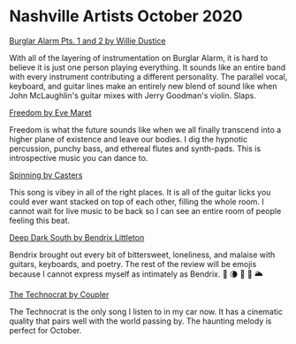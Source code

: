 # Nashville Artists October 2020

[Burglar Alarm Pts. 1 and 2 by Willie Dustice](https://willie-dustice.bandcamp.com/)

With all of the layering of instrumentation on Burglar Alarm, it is hard to believe it is just one person playing everything. It sounds like an entire band with every instrument contributing a different personality. The parallel vocal, keyboard, and guitar lines make an entirely new blend of sound like when John McLaughlin's guitar mixes with Jerry Goodman's violin. Slaps.

[Freedom by Eve Maret](https://evemaret.bandcamp.com/album/stars-aligned)

Freedom is what the future sounds like when we all finally transcend into a higher plane of existence and leave our bodies. I dig the hypnotic percussion, punchy bass, and ethereal flutes and synth-pads. This is introspective music you can dance to.

[Spinning by Casters](https://castersmusic.bandcamp.com/track/spinning)

This song is vibey in all of the right places. It is all of the guitar licks you could ever want stacked on top of each other, filling the whole room. I cannot wait for live music to be back so I can see an entire room of people feeling this beat.

[Deep Dark South by Bendrix Littleton](https://bendrixlittleton.bandcamp.com/)

Bendrix brought out every bit of bittersweet, loneliness, and malaise with guitars, keyboards, and poetry. The rest of the review will be emojis because I cannot express myself as intimately as Bendrix. 🥀 🌘 📓 🍂 🌥

[The Technocrat by Coupler](https://couplermusic.bandcamp.com/)

The Technocrat is the only song I listen to in my car now. It has a cinematic quality that pairs well with the world passing by. The haunting melody is perfect for October.

